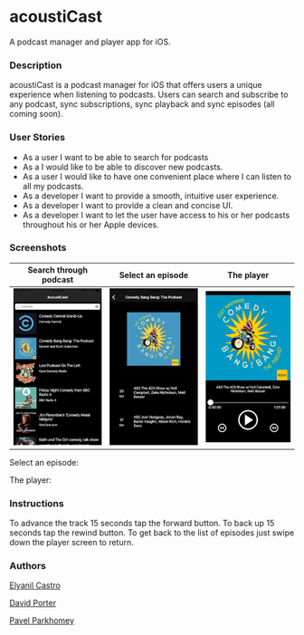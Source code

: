 # acoustiCast
A podcast manager and player app for iOS.

### Description
acoustiCast is a podcast manager for iOS that offers users a unique experience when listening to podcasts.  Users can search and subscribe to any podcast, sync subscriptions, sync playback and sync episodes (all coming soon).

### User Stories
* As a user I want to be able to search for podcasts
* As a I would like to be able to discover new podcasts.
* As a user I would like to have one convenient place where I can listen to all my podcasts.
* As a developer I want to provide a smooth, intuitive user experience.
* As a developer I want to provide a clean and concise UI.
* As a developer I want to let the user have access to his or her podcasts throughout his or her Apple devices.


### Screenshots
Search through podcast | Select an episode | The player
:----------------------------:|:----------------------------: | :------:
![Search podcast](AcoustiCastr/AcoustiCastr/readmeAssets/searched.PNG) |  ![Select an episode](AcoustiCastr/AcoustiCastr/readmeAssets/episodes.PNG)  | ![Player](AcoustiCastr/AcoustiCastr/readmeAssets/play.PNG)


Select an episode:


The player:



### Instructions
To advance the track 15 seconds tap the forward button.  To back up 15 seconds tap the rewind button.  To get back to the list of episodes just swipe down the player screen to return.
### Authors
[Elyanil Castro](https://github.com/yanil3500)

[David Porter](https://github.com/thegrimheep)

[Pavel Parkhomey](https://github.com/pavelpark)
